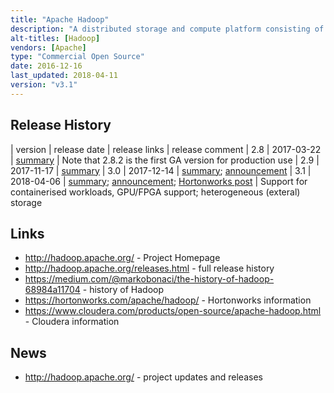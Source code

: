 ```yaml
---
title: "Apache Hadoop"
description: "A distributed storage and compute platform consisting of a distributed filesystem (HDFS) and a cluster workload and resource management layer (YARN), along with MapReduce, a solution built on HDFS and YARN for massive scale parallel processing of data. Has an extensive ecosystem of compatible technologies. An Apache Open Source project, started in January 2006 as a Lucene sub-project, becoming a top level project in January 2008, with a 1.0 release in December 2011 (containing HDFS and MapReduce), and a 2.2 release (the first 2.x GA release) in October 2013 (adding YARN). Very active, with a deep and broad range of contributors, and backing from multiple commercial vendors."
alt-titles: [Hadoop]
vendors: [Apache]
type: "Commercial Open Source"
date: 2016-12-16
last_updated: 2018-04-11
version: "v3.1"
---
```

## Release History

| version | release date | release links | release comment
| 2.8 | 2017-03-22 | [summary](http://hadoop.apache.org/docs/r2.8.0/index.html) | Note that 2.8.2 is the first GA version for production use 
| 2.9 | 2017-11-17 | [summary](http://hadoop.apache.org/docs/r2.9.0/index.html)
| 3.0 | 2017-12-14 | [summary](http://hadoop.apache.org/docs/r3.0.0/index.html); [announcement](https://blogs.apache.org/foundation/entry/the-apache-software-foundation-announces26)
| 3.1 | 2018-04-06 | [summary](http://hadoop.apache.org/docs/r3.1.0/index.html); [announcement](https://blogs.apache.org/hadoop/entry/announce-apache-hadoop-3-1); [Hortonworks post](https://hortonworks.com/blog/apache-hadoop-3-1-giant-leap-big-data/) | Support for containerised workloads, GPU/FPGA support; heterogeneous (exteral) storage

## Links

* <http://hadoop.apache.org/> - Project Homepage
* <http://hadoop.apache.org/releases.html> - full release history
* <https://medium.com/@markobonaci/the-history-of-hadoop-68984a11704> - history of Hadoop
* <https://hortonworks.com/apache/hadoop/> - Hortonworks information
* <https://www.cloudera.com/products/open-source/apache-hadoop.html> - Cloudera information

## News

* <http://hadoop.apache.org/> - project updates and releases